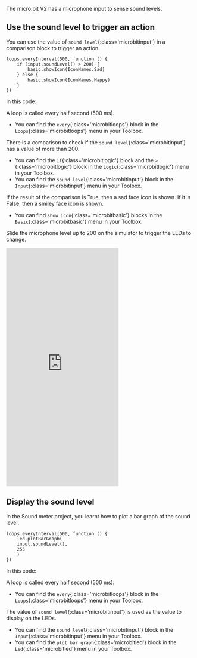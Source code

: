 The micro:bit V2 has a microphone input to sense sound levels.

## Use the sound level to trigger an action

You can use the value of `sound level`{:class='microbitinput'} in a comparison block to trigger an action.

```microbit
loops.everyInterval(500, function () {
    if (input.soundLevel() > 200) {
        basic.showIcon(IconNames.Sad)
    } else {
        basic.showIcon(IconNames.Happy)
    }
})
```

In this code:

A loop is called every half second (500 ms).

- You can find the `every`{:class='microbitloops'} block in the `Loops`{:class='microbitloops'} menu in your Toolbox.

There is a comparison to check if the `sound level`{:class='microbitinput'} has a value of more than 200.

- You can find the `if`{:class='microbitlogic'} block and the `>`{:class='microbitlogic'} block in the `Logic`{:class='microbitlogic'} menu in your Toolbox.
- You can find the `sound level`{:class='microbitinput'} block in the `Input`{:class='microbitinput'} menu in your Toolbox.

If the result of the comparison is True, then a sad face icon is shown. If it is False, then a smiley face icon is shown.
- You can find `show icon`{:class='microbitbasic'} blocks in the `Basic`{:class='microbitbasic'} menu in your Toolbox.

Slide the microphone level up to 200 on the simulator to trigger the LEDs to change.

<div style="position:relative;height:0;padding-bottom:127%;overflow:hidden;"><iframe style="position:absolute;top:0;left:0;width:60%;height:100%;" src="https://makecode.microbit.org/---run?id=_Ccg0vpbm2PdF" allowfullscreen="allowfullscreen" sandbox="allow-popups allow-forms allow-scripts allow-same-origin" frameborder="0"></iframe></div>

## Display the sound level

In the Sound meter project, you learnt how to plot a bar graph of the sound level.

```microbit
loops.everyInterval(500, function () {
    led.plotBarGraph(
    input.soundLevel(),
    255
    )
})
```

In this code:

A loop is called every half second (500 ms).

- You can find the `every`{:class='microbitloops'} block in the `Loops`{:class='microbitloops'} menu in your Toolbox.

The value of `sound level`{:class='microbitinput'} is used as the value to display on the LEDs.

- You can find the `sound level`{:class='microbitinput'} block in the `Input`{:class='microbitinput'} menu in your Toolbox.
- You can find the `plot bar graph`{:class='microbitled'} block in the `Led`{:class='microbitled'} menu in your Toolbox.
